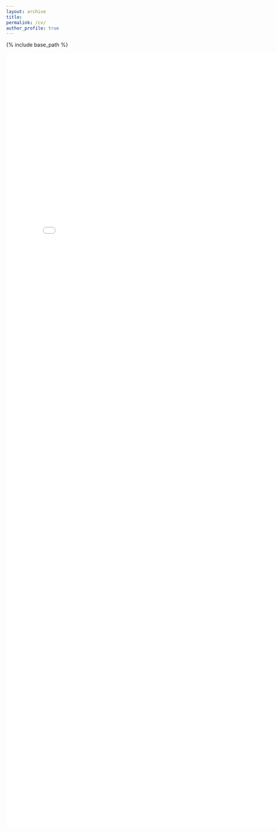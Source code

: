 ```yaml
---
layout: archive
title: 
permalink: /cv/
author_profile: true
---
```


{% include base_path %}

<embed src="../images/CV_JulienBoussard.pdf" width="800px" height="2100px" /> 
